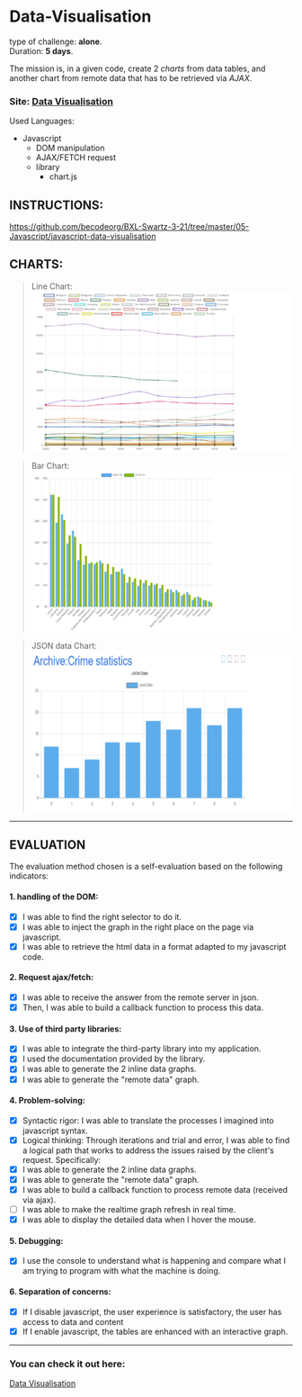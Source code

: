 # Data-Visualisation
type of challenge: **alone**.   
Duration: **5 days**.  

The mission is, in a given code, create 2 *charts* from data tables, and another chart from remote data that has to be retrieved via *AJAX*.  

### **Site:**  [Data Visualisation](https://alexjs6.github.io/Data-Visualisation/.)

Used Languages:  
* Javascript
    * DOM manipulation
    * AJAX/FETCH request
    * library 
        * chart.js

## **INSTRUCTIONS:**  
https://github.com/becodeorg/BXL-Swartz-3-21/tree/master/05-Javascript/javascript-data-visualisation

## **CHARTS:**
> Line Chart:  
![Line Chart](assets/Line-Chart.png)  

> Bar Chart:  
![Bar Chart](assets/Bar-Chart.png)  

>JSON data Chart:  
![JSON Data Chart](assets/JSON-Chart.png)

---  

## **EVALUATION** 

The evaluation method chosen is a self-evaluation based on the following indicators:

#### 1. handling of the DOM:

 - [x] I was able to find the right selector to do it.  
 - [x] I was able to inject the graph in the right place on the page via javascript.  
- [x] I was able to retrieve the html data in a format adapted to my javascript code.

#### 2. Request ajax/fetch:

 - [x] I was able to receive the answer from the remote server in json.
 - [x] Then, I was able to build a callback function to process this data.  

#### 3. Use of third party libraries:

 - [x] I was able to integrate the third-party library into my application.
 - [x] I used the documentation provided by the library.
 - [x] I was able to generate the 2 inline data graphs.
 - [x] I was able to generate the "remote data" graph.

#### 4. Problem-solving:

 - [x] Syntactic rigor: I was able to translate the processes I imagined into javascript syntax.
 - [x] Logical thinking: Through iterations and trial and error, I was able to find a logical path that works to address the issues raised by the client's request. Specifically:
 - [x] I was able to generate the 2 inline data graphs.
 - [x] I was able to generate the "remote data" graph.
 - [x] I was able to build a callback function to process remote data (received via ajax).
 - [ ] I was able to make the realtime graph refresh in real time.
 - [x] I was able to display the detailed data when I hover the mouse.
#### 5. Debugging:

 - [x] I use the console to understand what is happening and compare what I am trying to program with what the machine is doing.

#### 6. Separation of concerns:

 - [x] If I disable javascript, the user experience is satisfactory, the user has access to data and content
 - [x] If I enable javascript, the tables are enhanced with an interactive graph.  
 ---  
 ### **You can check it out here:**  
[Data Visualisation](https://alexjs6.github.io/Data-Visualisation/.)  
